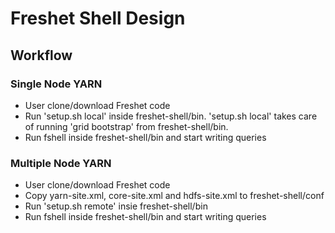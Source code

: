# Freshet Shell Design

## Workflow

### Single Node YARN

- User clone/download Freshet code
- Run 'setup.sh local' inside freshet-shell/bin. 'setup.sh local' takes care of running 'grid bootstrap' from freshet-shell/bin.
- Run fshell inside freshet-shell/bin and start writing queries


### Multiple Node YARN

- User clone/download Freshet code
- Copy yarn-site.xml, core-site.xml and hdfs-site.xml to freshet-shell/conf
- Run 'setup.sh remote' insie freshet-shell/bin
- Run fshell inside freshet-shell/bin and start writing queries
